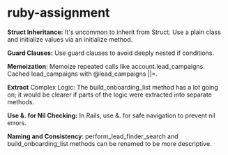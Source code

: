 # ruby-assignment
**Struct Inheritance:** It's uncommon to inherit from Struct. Use a plain class and initialize values via an initialize method.

**Guard Clauses:** Use guard clauses to avoid deeply nested if conditions.

**Memoization**: Memoize repeated calls like account.lead_campaigns.
Cached lead_campaigns with @lead_campaigns ||=.

**Extract** Complex Logic: The build_onboarding_list method has a lot going on; it would be clearer if parts of the logic were extracted into separate methods.

**Use &. for Nil Checking:** In Rails, use &. for safe navigation to prevent nil errors.

**Naming and Consistency**: perform_lead_finder_search and build_onboarding_list methods can be renamed to be more descriptive.
